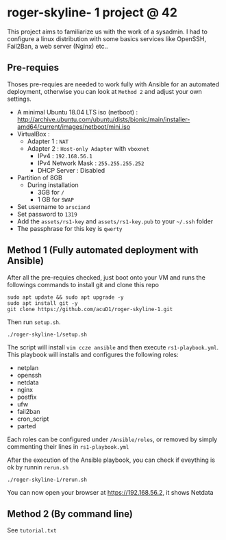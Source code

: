 # roger-skyline- 1 project @ 42

This project aims to familiarize us with the work of a sysadmin. I had to configure a linux distribution with some basics services like OpenSSH, Fail2Ban, a web server (Nginx) etc..

## Pre-requies

Thoses pre-requies are needed to work fully with Ansible for an automated deployment, otherwise you can look at ```Method 2``` and adjust your own settings.
- A minimal Ubuntu 18.04 LTS iso (netboot) : http://archive.ubuntu.com/ubuntu/dists/bionic/main/installer-amd64/current/images/netboot/mini.iso
- VirtualBox : 
  - Adapter 1 : ```NAT```
  - Adapter 2 : ```Host-only Adapter``` with ```vboxnet```
    - IPv4 : ```192.168.56.1```
    - IPv4 Network Mask : ```255.255.255.252```
    - DHCP Server : Disabled
- Partition of 8GB
  - During installation
    - 3GB for ```/```
    - 1 GB for ```SWAP```
- Set username to ```arsciand```
- Set password to ```1319```
- Add the ```assets/rs1-key``` and ```assets/rs1-key.pub``` to your ```~/.ssh``` folder
- The passphrase for this key is ```qwerty```

## Method 1 (Fully automated deployment with Ansible)

After all the pre-requies checked, just boot onto your VM and runs the followings commands to install git and clone this repo
```
sudo apt update && sudo apt upgrade -y
sudo apt install git -y
git clone https://github.com/acuD1/roger-skyline-1.git
```

Then run ```setup.sh```.
```
./roger-skyline-1/setup.sh
```

The script will install ```vim ccze ansible``` and then execute ```rs1-playbook.yml```. This playbook will installs and configures the following roles:
- netplan
- openssh
- netdata
- nginx
- postfix
- ufw
- fail2ban
- cron_script
- parted

Each roles can be configured under ```/Ansible/roles```, or removed by simply commenting their lines in ```rs1-playbook.yml```

After the execution of the Ansible playbook, you can check if eveything is ok by runnin ```rerun.sh```
```
./roger-skyline-1/rerun.sh
```

You can now open your browser at https://192.168.56.2, it shows Netdata

## Method 2 (By command line)

See ```tutorial.txt```
